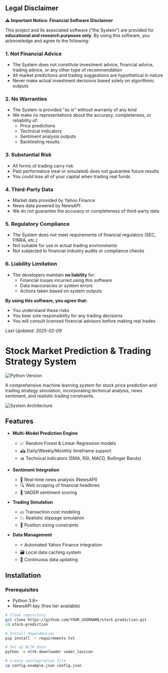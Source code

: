 ## Legal Disclaimer

**⚠️ Important Notice: Financial Software Disclaimer**

This project and its associated software ("the System") are provided for **educational and research purposes only**. By using this software, you acknowledge and agree to the following:

### 1. Not Financial Advice
- The System does not constitute investment advice, financial advice, trading advice, or any other type of recommendation
- All market predictions and trading suggestions are hypothetical in nature
- Never make actual investment decisions based solely on algorithmic outputs

### 2. No Warranties
- The System is provided "as is" without warranty of any kind
- We make no representations about the accuracy, completeness, or reliability of:
  - Price predictions
  - Technical indicators
  - Sentiment analysis outputs
  - Backtesting results

### 3. Substantial Risk
- All forms of trading carry risk
- Past performance (real or simulated) does not guarantee future results
- You could lose all of your capital when trading real funds

### 4. Third-Party Data
- Market data provided by Yahoo Finance
- News data powered by NewsAPI
- We do not guarantee the accuracy or completeness of third-party data

### 5. Regulatory Compliance
- The System does not meet requirements of financial regulators (SEC, FINRA, etc.)
- Not suitable for use in actual trading environments
- Not subjected to financial industry audits or compliance checks

### 6. Liability Limitation
- The developers maintain **no liability** for:
  - Financial losses incurred using this software
  - Data inaccuracies or system errors
  - Actions taken based on system outputs

**By using this software, you agree that:**  
- You understand these risks
- You bear sole responsibility for any trading decisions
- You will consult licensed financial advisors before making real trades

*Last Updated: 2025-02-09*

# Stock Market Prediction & Trading Strategy System

![Python Version](https://img.shields.io/badge/python-3.8%2B-blue)

A comprehensive machine learning system for stock price prediction and trading strategy simulation, incorporating technical analysis, news sentiment, and realistic trading constraints.

![System Architecture](https://via.placeholder.com/800x400.png?text=System+Architecture+Diagram)

## Features

- **Multi-Model Prediction Engine**
  - 📈 Random Forest & Linear Regression models
  - 🕰️ Daily/Weekly/Monthly timeframe support
  - 📊 Technical indicators (SMA, RSI, MACD, Bollinger Bands)

- **Sentiment Integration**
  - 📰 Real-time news analysis (NewsAPI)
  - 🔍 Web scraping of financial headlines
  - 🧠 VADER sentiment scoring

- **Trading Simulation**
  - 💵 Transaction cost modeling
  - 📉 Realistic slippage simulation
  - 🧮 Position sizing constraints

- **Data Management**
  - ⚡ Automated Yahoo Finance integration
  - 🗃️ Local data caching system
  - 🔄 Continuous data updating

## Installation

### Prerequisites
- Python 3.8+
- NewsAPI key (free tier available)

```bash
# Clone repository
git clone https://github.com/YOUR_USERNAME/stock-prediction.git
cd stock-prediction

# Install dependencies
pip install -r requirements.txt

# Set up NLTK data
python -m nltk.downloader vader_lexicon

# Create configuration file
cp config.example.json config.json
